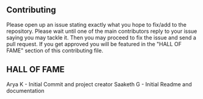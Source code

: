## Contributing
Please open up an issue stating exactly what you hope to fix/add to the repository. 
Please wait until one of the main contributors reply to your issue saying you may tackle it. 
Then you may proceed to fix the issue and send a pull request. 
If you get approved you will be featured in the "HALL OF FAME" section of this contributing file. 




## HALL OF FAME
Arya K - Initial Commit and project creator
Saaketh G - Initial Readme and documentation
